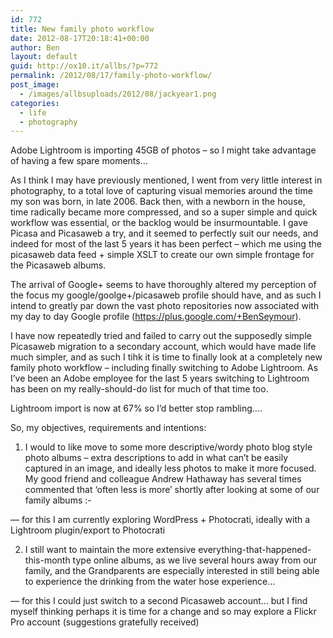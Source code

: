 ```yaml
---
id: 772
title: New family photo workflow
date: 2012-08-17T20:18:41+00:00
author: Ben
layout: default
guid: http://ox10.it/allbs/?p=772
permalink: /2012/08/17/family-photo-workflow/
post_image:
  - /images/allbsuploads/2012/08/jackyear1.png
categories:
  - life
  - photography
---
```

Adobe Lightroom is importing 45GB of photos &#8211; so I might take advantage of having a few spare moments&#8230;

As I think I may have previously mentioned, I went from very little interest in photography, to a total love of capturing visual memories around the time my son was born, in late 2006. Back then, with a newborn in the house, time radically became more compressed, and so a super simple and quick workflow was essential, or the backlog would be insurmountable. I gave Picasa and Picasaweb a try, and it seemed to perfectly suit our needs, and indeed for most of the last 5 years it has been perfect &#8211; which me using the picasaweb data feed + simple XSLT to create our own simple frontage for the Picasaweb albums.

The arrival of Google+ seems to have thoroughly altered my perception of the focus my google/goolge+/picasaweb profile should have, and as such I intend to greatly par down the vast photo repositories now associated with my day to day Google profile (<https://plus.google.com/+BenSeymour>).

I have now repeatedly tried and failed to carry out the supposedly simple Picasaweb migration to a secondary account, which would have made life much simpler, and as such I tihk it is time to finally look at a completely new family photo workflow &#8211; including finally switching to Adobe Lightroom. As I&#8217;ve been an Adobe employee for the last 5 years switching to Lightroom has been on my really-should-do list for much of that time too.

Lightroom import is now at 67% so I&#8217;d better stop rambling&#8230;.

So, my objectives, requirements and intentions:

1) I would to like move to some more descriptive/wordy photo blog style photo albums &#8211; extra descriptions to add in what can&#8217;t be easily captured in an image, and ideally less photos to make it more focused. My good friend and colleague Andrew Hathaway has several times commented that &#8216;often less is more&#8217; shortly after looking at some of our family albums <img src="http://allbs.co.uk/wp-includes/images/smilies/simple-smile.png" alt=":-)" class="wp-smiley" style="height: 1em; max-height: 1em;" />

&#8212; for this I am currently exploring WordPress + Photocrati, ideally with a Lightroom plugin/export to Photocrati

2) I still want to maintain the more extensive everything-that-happened-this-month type online albums, as we live several hours away from our family, and the Grandparents are especially interested in still being able to experience the drinking from the water hose experience&#8230;

&#8212; for this I could just switch to a second Picasaweb account&#8230; but I find myself thinking perhaps it is time for a change and so may explore a Flickr Pro account (suggestions gratefully received)

&nbsp;

